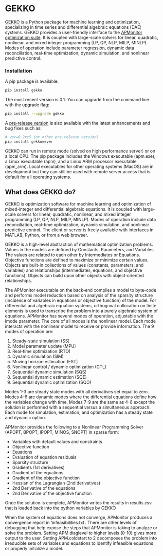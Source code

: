 # GEKKO

[GEKKO](http://gekko.readthedocs.io/en/latest/) is a Python package for machine learning and optimization, specializing in time series and differential algebraic equations (DAE) systems. GEKKO provides a user-friendly interface to the [APMonitor optimization suite](http://apmonitor.com/wiki/). It is coupled with large-scale solvers for linear, quadratic, nonlinear, and mixed integer programming (LP, QP, NLP, MILP, MINLP). Modes of operation include parameter regression, dynamic data reconciliation, real-time optimization, dynamic simulation, and nonlinear predictive control.

### Installation

A pip package is available:

```sh
pip install gekko
```

The most recent version is 0.1. You can upgrade from the command line with the upgrade flag:

```sh
pip install --upgrade gekko
```

A [pre-release version](https://pypi.org/project/gekko/0.1/#history) is also available with the latest enhancements and bug fixes such as:

```sh
# ver=0.2rc5 (or other pre-release version)
pip install gekko==ver 
```

GEKKO can run in remote mode (solved on high performance server) or on a local CPU. The pip package includes the Windows executable (apm.exe), a Linux executable (apm), and a Linux ARM processor executable (apm_arm). Local executables for other operating systems (MacOS) are in development but they can still be used with remote server access that is default for all operating systems.

## What does GEKKO do?

GEKKO is optimization software for machine learning and optimization of mixed-integer and differential algebraic equations. It is coupled with large-scale solvers for linear, quadratic, nonlinear, and mixed integer programming (LP, QP, NLP, MILP, MINLP). Modes of operation include data reconciliation, real-time optimization, dynamic simulation, and nonlinear predictive control. The client or server is freely available with interfaces in MATLAB, Python, or from a web browser.

GEKKO is a high-level abstraction of mathematical optimization problems. Values in the models are defined by Constants, Parameters, and Variables. The values are related to each other by Intermediates or Equations. Objective functions are defined to maximize or minimize certain values. Objects are built-in collections of values (constants, parameters, and variables) and relationships (intermediates, equations, and objective functions). Objects can build upon other objects with object-oriented relationships.

The APMonitor executable on the back-end compiles a model to byte-code and performs model reduction based on analysis of the sparsity structure (incidence of variables in equations or objective function) of the model. For differential and algebraic equation systems, orthogonal collocation on finite elements is used to transcribe the problem into a purely algebraic system of equations. APMonitor has several modes of operation, adjustable with the imode parameter. The core of all modes is the nonlinear model. Each mode interacts with the nonlinear model to receive or provide information. The 9 modes of operation are:

1. Steady-state simulation (SS)
1. Model parameter update (MPU)
1. Real-time optimization (RTO)
1. Dynamic simulation (SIM)
1. Moving horizon estimation (EST)
1. Nonlinear control / dynamic optimization (CTL)
1. Sequential dynamic simulation (SQS)
1. Sequential dynamic estimation (SQE)
1. Sequential dynamic optimization (SQO)

Modes 1-3 are steady state modes with all derivatives set equal to zero. Modes 4-6 are dynamic modes where the differential equations define how the variables change with time. Modes 7-9 are the same as 4-6 except the solution is performed with a sequential versus a simultaneous approach. Each mode for simulation, estimation, and optimization has a steady state and dynamic option.

APMonitor provides the following to a Nonlinear Programming Solver (APOPT, BPOPT, IPOPT, MINOS, SNOPT) in sparse form:

* Variables with default values and constraints
* Objective function
* Equations
* Evaluation of equation residuals
* Sparsity structure
* Gradients (1st derivatives)
* Gradient of the equations
* Gradient of the objective function
* Hessian of the Lagrangian (2nd derivatives)
* 2nd Derivative of the equations
* 2nd Derivative of the objective function

Once the solution is complete, APMonitor writes the results in results.csv that is loaded back into the python variables by GEKKO

When the system of equations does not converge, APMonitor produces a convergence report in ‘infeasibilities.txt’. There are other levels of debugging that help expose the steps that APMonitor is taking to analyze or solve the problem. Setting APM.diaglevel to higher levels (0-10) gives more output to the user. Setting APM.coldstart to 2 decomposes the problem into irreducible sets of variables and equations to identify infeasible equations or properly initialize a model.
